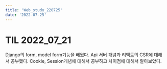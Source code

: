 ```yaml
---
title: 'Web_study_220725'
date: '2022-07-25'
---
```


# TIL 2022_07_21
Django의 form, model form기능을 배웠다.
Api 서버 개념과 리액트의 CSR에 대해서 공부했다.
Cookie, Session개념에 대해서 공부하고 차이점에 대해서 알아보았다.